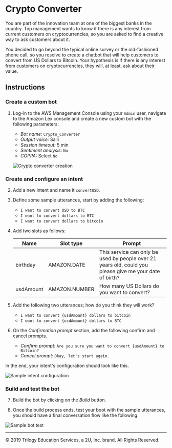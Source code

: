 # Crypto Converter

You are part of the innovation team at one of the biggest banks in the country. Top management wants to know if there is any interest from current customers on cryptocurrencies, so you are asked to find a creative way to ask customers about it.

You decided to go beyond the typical online survey or the old-fashioned phone call, so you resolve to create a chatbot that will help customers to convert from US Dollars to Bitcoin. Your hypothesis is if there is any interest from customers on cryptocurrencies, they will, at least, ask about their value.

## Instructions

### Create a custom bot

1. Log-in to the AWS Management Console using your `Admin` user, navigate to the Amazon Lex console and create a new custom bot with the following parameters:

    * _Bot name:_ `Crypto_Converter`
    * _Output voice:_ Salli
    * _Session timeout:_ 5 min
    * _Sentiment analysis_: `No`
    * _COPPA:_ Select `No`

    ![Crypto converter creation](Images/cypto_converter_creation.png)

### Create and configure an intent

2. Add a new intent and name it `convertUSD`.

3. Define some sample utterances, start by adding the following:

    * `I want to convert USD to BTC`
    * `I want to convert dollars to BTC`
    * `I want to convert dollars to bitcoin`

4. Add two slots as follows:

    | Name | Slot type | Prompt |
    | --------- | ------------- | ------------------------------------------------------------------------------------------------------- |
    | birthday | AMAZON.DATE | This service can only be used by people over 21 years old, could you please give me your date of birth? |
    | usdAmount | AMAZON.NUMBER | How many US Dollars do you want to convert? |

5. Add the following two utterances; how do you think they will work?

    * `I want to convert ​{usdAmount}​ dollars to bitcoin`
    * `I want to convert ​{usdAmount}​ dollars to BTC`

6. On the _Confirmation prompt_ section, add the following confirm and cancel prompts.

    * _Confirm prompt:_ `Are you sure you want to convert {usdAmount} to Bitcoin?`
    * _Cancel prompt:_ `Okay, let's start again.`

In the end, your intent's configuration should look like this.

![Sample intent configuration](Images/converusd_intent.png)

### Build and test the bot

7. Build the bot by clicking on the _Build_ button.

8. Once the build process ends, test your boot with the sample utterances, you should have a final conversation flow like the following.

![Sample bot test](Images/crypto_converter_1.gif)

---
© 2019 Trilogy Education Services, a 2U, Inc. brand. All Rights Reserved.
